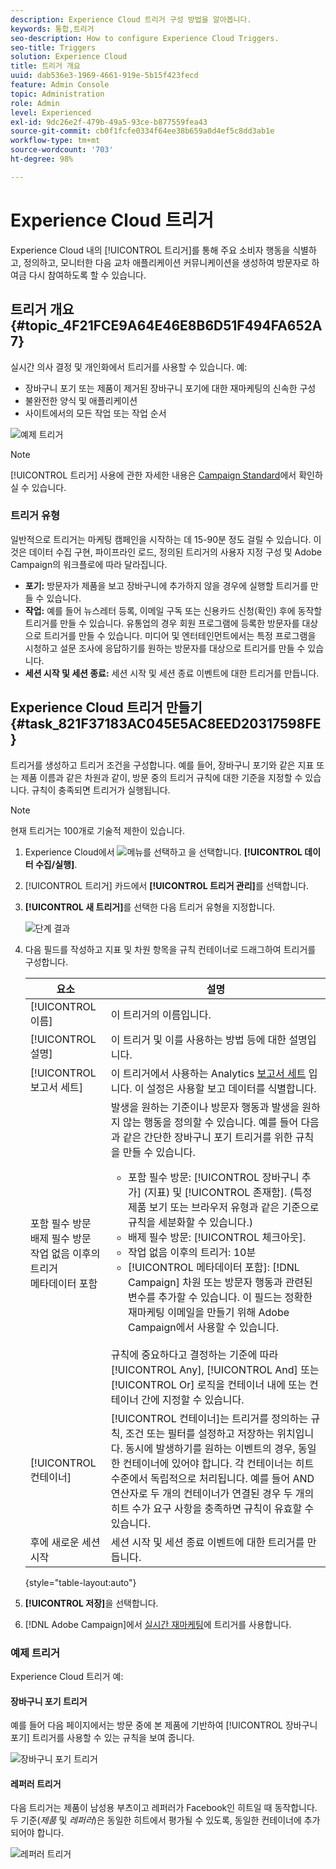 ```yaml
---
description: Experience Cloud 트리거 구성 방법을 알아봅니다.
keywords: 통합,트리거
seo-description: How to configure Experience Cloud Triggers.
seo-title: Triggers
solution: Experience Cloud
title: 트리거 개요
uuid: dab536e3-1969-4661-919e-5b15f423fecd
feature: Admin Console
topic: Administration
role: Admin
level: Experienced
exl-id: 9dc26e2f-479b-49a5-93ce-b877559fea43
source-git-commit: cb0f1fcfe0334f64ee38b659a0d4ef5c8dd3ab1e
workflow-type: tm+mt
source-wordcount: '703'
ht-degree: 98%

---
```


# Experience Cloud 트리거

Experience Cloud 내의 [!UICONTROL 트리거]를 통해 주요 소비자 행동을 식별하고, 정의하고, 모니터한 다음 교차 애플리케이션 커뮤니케이션을 생성하여 방문자로 하여금 다시 참여하도록 할 수 있습니다.

## 트리거 개요 {#topic_4F21FCE9A64E46E8B6D51F494FA652A7}

실시간 의사 결정 및 개인화에서 트리거를 사용할 수 있습니다. 예:

* 장바구니 포기 또는 제품이 제거된 장바구니 포기에 대한 재마케팅의 신속한 구성
* 불완전한 양식 및 애플리케이션
* 사이트에서의 모든 작업 또는 작업 순서

![예제 트리거](assets/trigger-abandonment-2.png)

>[!NOTE]
>
>[!UICONTROL 트리거] 사용에 관한 자세한 내용은 [Campaign Standard](https://experienceleague.adobe.com/docs/campaign-standard/using/integrating-with-adobe-cloud/working-with-campaign-and-triggers/using-triggers-in-campaign.html?lang=ko-KR)에서 확인하실 수 있습니다.

### 트리거 유형

일반적으로 트리거는 마케팅 캠페인을 시작하는 데 15-90분 정도 걸릴 수 있습니다. 이것은 데이터 수집 구현, 파이프라인 로드, 정의된 트리거의 사용자 지정 구성 및 Adobe Campaign의 워크플로에 따라 달라집니다.

* **포기:** 방문자가 제품을 보고 장바구니에 추가하지 않을 경우에 실행할 트리거를 만들 수 있습니다.
* **작업:** 예를 들어 뉴스레터 등록, 이메일 구독 또는 신용카드 신청(확인) 후에 동작할 트리거를 만들 수 있습니다. 유통업의 경우 회원 프로그램에 등록한 방문자를 대상으로 트리거를 만들 수 있습니다. 미디어 및 엔터테인먼트에서는 특정 프로그램을 시청하고 설문 조사에 응답하기를 원하는 방문자를 대상으로 트리거를 만들 수 있습니다.
* **세션 시작 및 세션 종료:** 세션 시작 및 세션 종료 이벤트에 대한 트리거를 만듭니다.

## Experience Cloud 트리거 만들기 {#task_821F37183AC045E5AC8EED20317598FE}

트리거를 생성하고 트리거 조건을 구성합니다. 예를 들어, 장바구니 포기와 같은 지표 또는 제품 이름과 같은 차원과 같이, 방문 중의 트리거 규칙에 대한 기준을 지정할 수 있습니다. 규칙이 충족되면 트리거가 실행됩니다.

>[!NOTE]
>
>현재 트리거는 100개로 기술적 제한이 있습니다.

1. Experience Cloud에서 ![메뉴](assets/menu-icon.png)를 선택하고 을 선택합니다. **[!UICONTROL 데이터 수집/실행]**.
2. [!UICONTROL 트리거] 카드에서 **[!UICONTROL 트리거 관리]**&#x200B;를 선택합니다.
3. **[!UICONTROL 새 트리거]**&#x200B;를 선택한 다음 트리거 유형을 지정합니다.

   ![단계 결과](assets/add-trigger.png)

4. 다음 필드를 작성하고 지표 및 차원 항목을 규칙 컨테이너로 드래그하여 트리거를 구성합니다.

   | 요소 | 설명 |
   |--- |--- |
   | [!UICONTROL 이름] | 이 트리거의 이름입니다. |
   | [!UICONTROL 설명] | 이 트리거 및 이를 사용하는 방법 등에 대한 설명입니다. |
   | [!UICONTROL 보고서 세트] | 이 트리거에서 사용하는 Analytics [보고서 세트](https://experienceleague.adobe.com/docs/analytics/admin/manage-report-suites/report-suites-admin.html?lang=ko-KR) 입니다. 이 설정은 사용할 보고 데이터를 식별합니다. |
   | 포함 필수 방문<br>배제 필수 방문<br>작업 없음 이후의 트리거<br>메타데이터 포함 | 발생을 원하는 기준이나 방문자 행동과 발생을 원하지 않는 행동을 정의할 수 있습니다. 예를 들어 다음과 같은 간단한 장바구니 포기 트리거를 위한 규칙을 만들 수 있습니다.<ul><li>포함 필수 방문: [!UICONTROL 장바구니 추가] (지표) 및  [!UICONTROL 존재함]. (특정 제품 보기 또는 브라우저 유형과 같은 기준으로 규칙을 세분화할 수 있습니다.)</li><li>배제 필수 방문:  [!UICONTROL 체크아웃].</li><li>작업 없음 이후의 트리거: 10분</li><li>[!UICONTROL 메타데이터 포함]: [!DNL Campaign] 차원 또는 방문자 행동과 관련된 변수를 추가할 수 있습니다. 이 필드는 정확한 재마케팅 이메일을 만들기 위해 Adobe Campaign에서 사용할 수 있습니다.</li></ul><br>규칙에 중요하다고 결정하는 기준에 따라  [!UICONTROL Any],  [!UICONTROL And] 또는  [!UICONTROL Or] 로직을 컨테이너 내에 또는 컨테이너 간에 지정할 수 있습니다. |
   | [!UICONTROL 컨테이너] | [!UICONTROL 컨테이너]는 트리거를 정의하는 규칙, 조건 또는 필터를 설정하고 저장하는 위치입니다. 동시에 발생하기를 원하는 이벤트의 경우, 동일한 컨테이너에 있어야 합니다. 각 컨테이너는 히트 수준에서 독립적으로 처리됩니다. 예를 들어 AND 연산자로 두 개의 컨테이너가 연결된 경우 두 개의 히트 수가 요구 사항을 충족하면 규칙이 유효할 수 있습니다. |
   | 후에 새로운 세션 시작 | 세션 시작 및 세션 종료 이벤트에 대한 트리거를 만듭니다. |

   {style=&quot;table-layout:auto&quot;}

5. **[!UICONTROL 저장]**&#x200B;을 선택합니다.
6. [!DNL Adobe Campaign]에서 [실시간 재마케팅](https://experienceleague.adobe.com/docs/campaign-standard/using/integrating-with-adobe-cloud/working-with-campaign-and-triggers/about-adobe-experience-cloud-triggers.html?lang=ko-KR)에 트리거를 사용합니다.

### 예제 트리거

Experience Cloud 트리거 예:

#### 장바구니 포기 트리거

예를 들어 다음 페이지에서는 방문 중에 본 제품에 기반하여 [!UICONTROL 장바구니 포기] 트리거를 사용할 수 있는 규칙을 보여 줍니다.

![장바구니 포기 트리거](assets/abandonment-trigger.png)

#### 레퍼러 트리거

다음 트리거는 제품이 남성용 부츠이고 레퍼러가 Facebook인 히트일 때 동작합니다. 두 기준(*제품* 및 *레퍼러*)은 동일한 히트에서 평가될 수 있도록, 동일한 컨테이너에 추가되어야 합니다.

![레퍼러 트리거](assets/fb-boots-promo.png)

